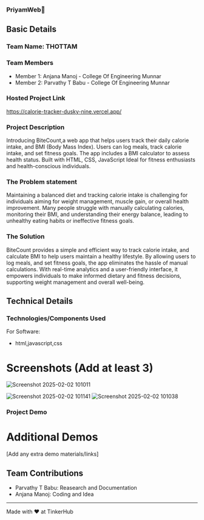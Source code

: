 
### PriyamWeb🎯

## Basic Details
### Team Name: THOTTAM


### Team Members
- Member 1: Anjana Manoj - College Of Engineering Munnar
- Member 2: Parvathy T Babu - College Of Engineering Munnar

### Hosted Project Link
https://calorie-tracker-dusky-nine.vercel.app/
### Project Description
Introducing BiteCount,a web app that helps users track their daily calorie intake, and BMI (Body Mass Index). Users can log meals, track calorie intake, and set fitness goals. The app includes a BMI calculator to assess health status. Built with HTML, CSS, JavaScript Ideal for fitness enthusiasts and health-conscious individuals.  



### The Problem statement
Maintaining a balanced diet and tracking calorie intake is challenging for individuals aiming for weight management, muscle gain, or overall health improvement. Many people struggle with manually calculating calories, monitoring their BMI, and understanding their energy balance, leading to unhealthy eating habits or ineffective fitness goals.
### The Solution
BiteCount provides a simple and efficient way to track calorie intake, and calculate BMI to help users maintain a healthy lifestyle. By allowing users to log meals, and set fitness goals, the app eliminates the hassle of manual calculations. With real-time analytics and a user-friendly interface, it empowers individuals to make informed dietary and fitness decisions, supporting weight management and overall well-being.

## Technical Details
### Technologies/Components Used
For Software:
- html,javascript,css

# Screenshots (Add at least 3)

![Screenshot 2025-02-02 101011](https://github.com/user-attachments/assets/d33c9df2-22ff-4b19-8074-c33d2deb8443)


![Screenshot 2025-02-02 101141](https://github.com/user-attachments/assets/c541d069-2fb4-4e39-ab11-c2c8dc40c9c6)
![Screenshot 2025-02-02 101038](https://github.com/user-attachments/assets/0c80b5e5-783c-4569-a5d9-4a89fca6b45d)


### Project Demo


# Additional Demos
[Add any extra demo materials/links]

## Team Contributions
- Parvathy T Babu: Reasearch and Documentation
- Anjana Manoj: Coding and Idea

---
Made with ❤️ at TinkerHub
